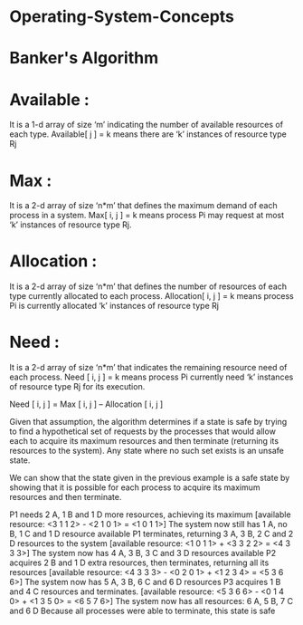 # Operating-System-Concepts
# Banker's Algorithm

# Available : 

It is a 1-d array of size ‘m’ indicating the number of available resources of each type.
Available[ j ] = k means there are ‘k’ instances of resource type Rj

# Max :

It is a 2-d array of size ‘n*m’ that defines the maximum demand of each process in a system.
Max[ i, j ] = k means process Pi may request at most ‘k’ instances of resource type Rj.

# Allocation :

It is a 2-d array of size ‘n*m’ that defines the number of resources of each type currently allocated to each process.
Allocation[ i, j ] = k means process Pi is currently allocated ‘k’ instances of resource type Rj

# Need :

 It is a 2-d array of size ‘n*m’ that indicates the remaining resource need of each process.
Need [ i,   j ] = k means process Pi currently need ‘k’ instances of resource type Rj
for its execution.

Need [ i,   j ] = Max [ i,   j ] – Allocation [ i,   j ]

Given that assumption, the algorithm determines if a state is safe by trying to find a hypothetical set of requests by the processes that would allow each to acquire its maximum resources and then terminate (returning its resources to the system). Any state where no such set exists is an unsafe state.


We can show that the state given in the previous example is a safe state by showing that it is possible for each process to acquire its maximum resources and then terminate.

P1 needs 2 A, 1 B and 1 D more resources, achieving its maximum
[available resource: <3 1 1 2> - <2 1 0 1> = <1 0 1 1>]
The system now still has 1 A, no B, 1 C and 1 D resource available
P1 terminates, returning 3 A, 3 B, 2 C and 2 D resources to the system
[available resource: <1 0 1 1> + <3 3 2 2> = <4 3 3 3>]
The system now has 4 A, 3 B, 3 C and 3 D resources available
P2 acquires 2 B and 1 D extra resources, then terminates, returning all its resources
[available resource: <4 3 3 3> - <0 2 0 1> + <1 2 3 4> = <5 3 6 6>]
The system now has 5 A, 3 B, 6 C and 6 D resources
P3 acquires 1 B and 4 C resources and terminates.
[available resource: <5 3 6 6> - <0 1 4 0> + <1 3 5 0> = <6 5 7 6>]
The system now has all resources: 6 A, 5 B, 7 C and 6 D
Because all processes were able to terminate, this state is safe
